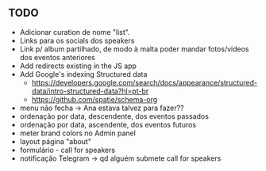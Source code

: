 ## TODO

- Adicionar curation de nome "list".
- Links para os socials dos speakers
- Link p/ album partilhado, de modo à malta poder mandar fotos/videos dos eventos anteriores
- Add redirects existing in the JS app
- Add Google's indexing Structured data
  - https://developers.google.com/search/docs/appearance/structured-data/intro-structured-data?hl=pt-br
  - https://github.com/spatie/schema-org
- menu não fecha -> Ana estava talvez para fazer??
- ordenação por data, descendente, dos eventos passados
- ordenação por data, ascendente, dos eventos futuros
- meter brand colors no Admin panel
- layout página "about"
- formulário - call for speakers
- notificação Telegram -> qd alguém submete call for speakers

